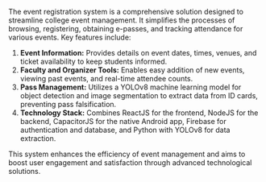 The event registration system is a comprehensive solution designed to streamline college event management. It simplifies the processes of browsing, registering, obtaining e-passes, and tracking attendance for various events. Key features include:

1. **Event Information:** Provides details on event dates, times, venues, and ticket availability to keep students informed.
2. **Faculty and Organizer Tools:** Enables easy addition of new events, viewing past events, and real-time attendee counts.
3. **Pass Management:** Utilizes a YOLOv8 machine learning model for object detection and image segmentation to extract data from ID cards, preventing pass falsification.
4. **Technology Stack:** Combines ReactJS for the frontend, NodeJS for the backend, CapacitorJS for the native Android app, Firebase for authentication and database, and Python with YOLOv8 for data extraction.

This system enhances the efficiency of event management and aims to boost user engagement and satisfaction through advanced technological solutions.
